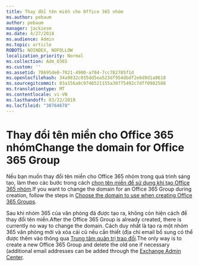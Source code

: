 ```yaml
---
title: Thay đổi tên miền cho Office 365 nhóm
ms.author: pebaum
author: pebaum
manager: jackiesm
ms.date: 4/27/2018
ms.audience: Admin
ms.topic: article
ROBOTS: NOINDEX, NOFOLLOW
localization_priority: Normal
ms.collection: Adm_O365
ms.custom: ''
ms.assetid: 78695de0-7021-4900-a784-7cc782785f1d
ms.openlocfilehash: 34a9832c035dd5ea523df954dbdf2e6d9d1a0618
ms.sourcegitcommit: 03a156a9c9740521155a30775492c7dff0982588
ms.translationtype: MT
ms.contentlocale: vi-VN
ms.lasthandoff: 03/22/2019
ms.locfileid: "30764678"
---
```

# <a name="change-the-domain-for-office-365-group"></a><span data-ttu-id="86a9e-102">Thay đổi tên miền cho Office 365 nhóm</span><span class="sxs-lookup"><span data-stu-id="86a9e-102">Change the domain for Office 365 Group</span></span>

<span data-ttu-id="86a9e-103">Nếu bạn muốn thay đổi tên miền cho Office 365 nhóm trong quá trình sáng tạo, làm theo các bước trong cách [chọn tên miền để sử dụng khi tạo Office 365 nhóm](https://docs.microsoft.com/office365/admin/create-groups/choose-domain-to-create-groups).</span><span class="sxs-lookup"><span data-stu-id="86a9e-103">If you want to change the domain for an Office 365 Group during creation, follow the steps in [Choose the domain to use when creating Office 365 Groups](https://docs.microsoft.com/office365/admin/create-groups/choose-domain-to-create-groups).</span></span>

<span data-ttu-id="86a9e-104">Sau khi nhóm 365 của văn phòng đã được tạo ra, không còn hiện cách để thay đổi tên miền.</span><span class="sxs-lookup"><span data-stu-id="86a9e-104">After the Office 365 Group is already created, there is currently no way to change the domain.</span></span> <span data-ttu-id="86a9e-105">Cách duy nhất là tạo ra một nhóm 365 văn phòng mới và xóa cái cũ nếu cần thiết (địa chỉ email bổ sung có thể được thêm vào thông qua [Trung tâm quản trị trao đổi](https://outlook.office365.com/ecp).</span><span class="sxs-lookup"><span data-stu-id="86a9e-105">The only way is to create a new Office 365 Group and delete the old one if necessary (additional email addresses can be added through the [Exchange Admin Center](https://outlook.office365.com/ecp).</span></span>